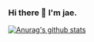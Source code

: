 ### Hi there 👋 I'm jae.

[![Anurag's github stats](https://github-readme-stats.vercel.app/api?username=rhwodud22&hide=issues,contribs&count_private=true&show_icons=true&theme=react)](https://github.com/anuraghazra/github-readme-stats)

<!--
**rhwodud22/rhwodud22** is a ✨ _special_ ✨ repository because its `README.md` (this file) appears on your GitHub profile.

Here are some ideas to get you started:

- 🔭 I’m currently working on ...
- 🌱 I’m currently learning ...
- 👯 I’m looking to collaborate on ...
- 🤔 I’m looking for help with ...
- 💬 Ask me about ...
- 📫 How to reach me: ...
- 😄 Pronouns: ...
- ⚡ Fun fact: ...
-->
